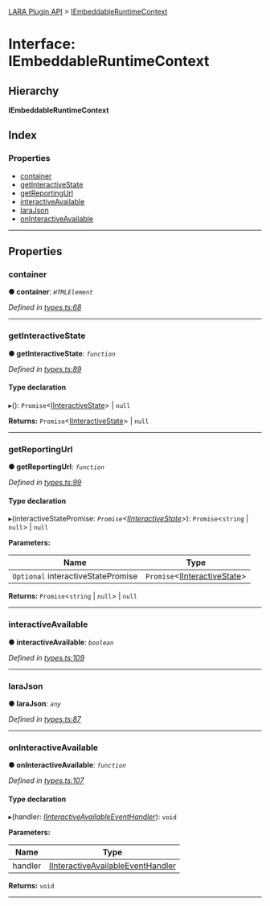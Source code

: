 [LARA Plugin API](../README.md) > [IEmbeddableRuntimeContext](../interfaces/iembeddableruntimecontext.md)

# Interface: IEmbeddableRuntimeContext

## Hierarchy

**IEmbeddableRuntimeContext**

## Index

### Properties

* [container](iembeddableruntimecontext.md#container)
* [getInteractiveState](iembeddableruntimecontext.md#getinteractivestate)
* [getReportingUrl](iembeddableruntimecontext.md#getreportingurl)
* [interactiveAvailable](iembeddableruntimecontext.md#interactiveavailable)
* [laraJson](iembeddableruntimecontext.md#larajson)
* [onInteractiveAvailable](iembeddableruntimecontext.md#oninteractiveavailable)

---

## Properties

<a id="container"></a>

###  container

**● container**: *`HTMLElement`*

*Defined in [types.ts:68](../../../lara-typescript/src/plugin-api/types.ts#L68)*

___
<a id="getinteractivestate"></a>

###  getInteractiveState

**● getInteractiveState**: *`function`*

*Defined in [types.ts:89](../../../lara-typescript/src/plugin-api/types.ts#L89)*

#### Type declaration
▸(): `Promise`<[IInteractiveState](iinteractivestate.md)> \| `null`

**Returns:** `Promise`<[IInteractiveState](iinteractivestate.md)> \| `null`

___
<a id="getreportingurl"></a>

###  getReportingUrl

**● getReportingUrl**: *`function`*

*Defined in [types.ts:99](../../../lara-typescript/src/plugin-api/types.ts#L99)*

#### Type declaration
▸(interactiveStatePromise: *`Promise`<[IInteractiveState](iinteractivestate.md)>*): `Promise`<`string` \| `null`> \| `null`

**Parameters:**

| Name | Type |
| ------ | ------ |
| `Optional` interactiveStatePromise | `Promise`<[IInteractiveState](iinteractivestate.md)> |

**Returns:** `Promise`<`string` \| `null`> \| `null`

___
<a id="interactiveavailable"></a>

###  interactiveAvailable

**● interactiveAvailable**: *`boolean`*

*Defined in [types.ts:109](../../../lara-typescript/src/plugin-api/types.ts#L109)*

___
<a id="larajson"></a>

###  laraJson

**● laraJson**: *`any`*

*Defined in [types.ts:87](../../../lara-typescript/src/plugin-api/types.ts#L87)*

___
<a id="oninteractiveavailable"></a>

###  onInteractiveAvailable

**● onInteractiveAvailable**: *`function`*

*Defined in [types.ts:107](../../../lara-typescript/src/plugin-api/types.ts#L107)*

#### Type declaration
▸(handler: *[IInteractiveAvailableEventHandler](../#iinteractiveavailableeventhandler)*): `void`

**Parameters:**

| Name | Type |
| ------ | ------ |
| handler | [IInteractiveAvailableEventHandler](../#iinteractiveavailableeventhandler) |

**Returns:** `void`

___


